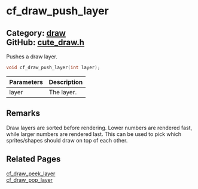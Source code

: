 [](../header.md ':include')

# cf_draw_push_layer

Category: [draw](https://github.com/RandyGaul/cute_framework/blob/master/docs/api_reference?id=draw)  
GitHub: [cute_draw.h](https://github.com/RandyGaul/cute_framework/blob/master/include/cute_draw.h)  
---

Pushes a draw layer.

```cpp
void cf_draw_push_layer(int layer);
```

Parameters | Description
--- | ---
layer | The layer.

## Remarks

Draw layers are sorted before rendering. Lower numbers are rendered fast, while larger numbers are rendered last.
This can be used to pick which sprites/shapes should draw on top of each other.

## Related Pages

[cf_draw_peek_layer](https://github.com/RandyGaul/cute_framework/blob/master/docs/draw/cf_draw_peek_layer.md)  
[cf_draw_pop_layer](https://github.com/RandyGaul/cute_framework/blob/master/docs/draw/cf_draw_pop_layer.md)  
